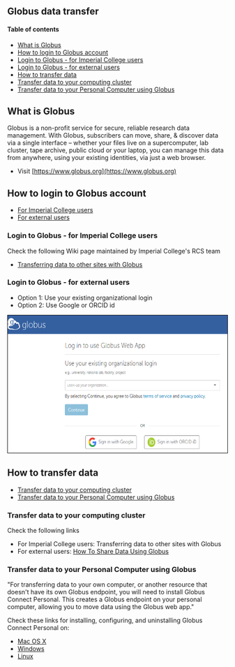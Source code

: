 ## Globus data transfer

#### Table of contents
* [What is Globus](#/2)
* [How to login to Globus account](#/3)
* [Login to Globus - for Imperial College users](#/4)
* [Login to Globus - for external users](#/5)
* [How to transfer data](#/6)
* [Transfer data to your computing cluster](#/7)
* [Transfer data to your Personal Computer using Globus](#/8)

## What is Globus
Globus is a non-profit service for secure, reliable research data management. With Globus, subscribers can move, share, & discover data via a single interface – whether your files live on a supercomputer, lab cluster, tape archive, public cloud or your laptop, you can manage this data from anywhere, using your existing identities, via just a web browser.
*  Visit [https://www.globus.org](https://www.globus.org)

## How to login to Globus account
* [For Imperial College users](#/3)
* [For external users](#/4)

### Login to Globus - for Imperial College users
Check the following Wiki page maintained by Imperial College's RCS team
* [Transferring data to other sites with Globus](https://wiki.imperial.ac.uk/display/HPC/Globus)

### Login to Globus - for external users
<ul>
<li>Option 1: Use your existing organizational login</li>
<li>Option 2: Use Google or ORCID id</li>
</ul>
<p/>
<img src="../slide_images/globus_use_your_existing_login.png" style="border:1px solid black" width="600px" height="315px">

## How to transfer data
* [Transfer data to your computing cluster](#/7)
* [Transfer data to your Personal Computer using Globus](#/8)

### Transfer data to your computing cluster
<p>
Check the following links
<ul>
<li>For Imperial College users: <a href="https://wiki.imperial.ac.uk/display/HPC/Globus"></a>Transferring data to other sites with Globus</li>
<li>For external users: <a href="https://docs.globus.org/how-to/share-files/">How To Share Data Using Globus</a></li>
</ul>
</p>

### Transfer data to your Personal Computer using Globus
<p>"For transferring data to your own computer, or another resource that doesn't have its own Globus endpoint, you will need to install Globus Connect Personal. This creates a Globus endpoint on your personal computer, allowing you to move data using the Globus web app."
</p>
Check these links for installing, configuring, and uninstalling Globus Connect Personal on:
<p>
<ul>
<li><a href="https://docs.globus.org/how-to/globus-connect-personal-mac">Mac OS X</a></li>
<li><a href="https://docs.globus.org/how-to/globus-connect-personal-windows">Windows</a></li>
<li><a href="https://docs.globus.org/how-to/globus-connect-personal-linux">Linux</a></li>
</ul>
</p>